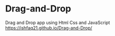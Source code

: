 # Drag-and-Drop
Drag and Drop app using Html Css and JavaScript 
https://ishfaq21.github.io/Drag-and-Drop/
